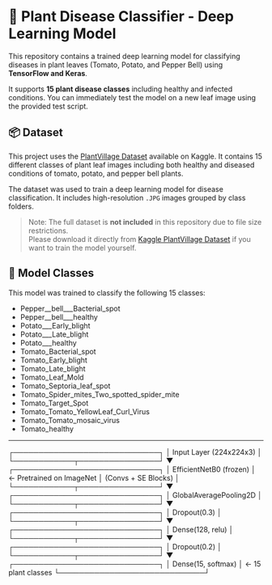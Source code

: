 # 🌿 Plant Disease Classifier - Deep Learning Model

This repository contains a trained deep learning model for classifying diseases in plant leaves (Tomato, Potato, and Pepper Bell) using **TensorFlow and Keras**.

It supports **15 plant disease classes** including healthy and infected conditions. You can immediately test the model on a new leaf image using the provided test script.

## 📦 Dataset

This project uses the [PlantVillage Dataset](https://www.kaggle.com/datasets/emmarex/plantdisease) available on Kaggle. It contains 15 different classes of plant leaf images including both healthy and diseased conditions of tomato, potato, and pepper bell plants.

The dataset was used to train a deep learning model for disease classification. It includes high-resolution `.JPG` images grouped by class folders.

> Note: The full dataset is **not included** in this repository due to file size restrictions.  
> Please download it directly from [Kaggle PlantVillage Dataset](https://www.kaggle.com/datasets/emmarex/plantdisease) if you want to train the model yourself.


## 🧠 Model Classes

This model was trained to classify the following 15 classes:

- Pepper__bell___Bacterial_spot  
- Pepper__bell___healthy  
- Potato___Early_blight  
- Potato___Late_blight  
- Potato___healthy  
- Tomato_Bacterial_spot  
- Tomato_Early_blight  
- Tomato_Late_blight  
- Tomato_Leaf_Mold  
- Tomato_Septoria_leaf_spot  
- Tomato_Spider_mites_Two_spotted_spider_mite  
- Tomato_Target_Spot  
- Tomato_Tomato_YellowLeaf_Curl_Virus  
- Tomato_Tomato_mosaic_virus  
- Tomato_healthy

---

┌─────────────────────────────┐
│  Input Layer (224x224x3)    │
└────────────┬────────────────┘
             ▼
┌─────────────────────────────┐
│ EfficientNetB0 (frozen)     │  ← Pretrained on ImageNet
│   (Convs + SE Blocks)       │
└────────────┬────────────────┘
             ▼
┌─────────────────────────────┐
│ GlobalAveragePooling2D      │
└────────────┬────────────────┘
             ▼
┌─────────────────────────────┐
│ Dropout(0.3)                │
└────────────┬────────────────┘
             ▼
┌─────────────────────────────┐
│ Dense(128, relu)            │
└────────────┬────────────────┘
             ▼
┌─────────────────────────────┐
│ Dropout(0.2)                │
└────────────┬────────────────┘
             ▼
┌─────────────────────────────┐
│ Dense(15, softmax)          │ ← 15 plant classes
└─────────────────────────────┘

